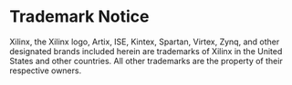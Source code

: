 # Trademark Notice

Xilinx, the Xilinx logo, Artix, ISE, Kintex, Spartan, Virtex, Zynq, and other designated brands included herein are trademarks of Xilinx in the United States and other countries. All other trademarks are the property of their respective owners.
